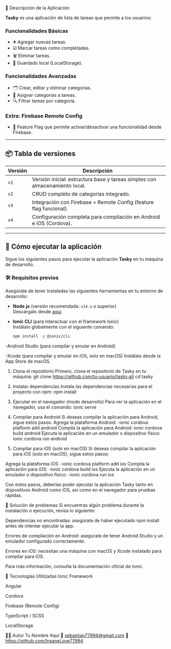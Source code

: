 📝 Descripción de la Aplicación

**Tasky** es una aplicación de lista de tareas que permite a los usuarios:

### Funcionalidades Básicas
- ➕ Agregar nuevas tareas.
- ☑️ Marcar tareas como completadas.
- 🗑️ Eliminar tareas.
- 💾 Guardado local (LocalStorage).

### Funcionalidades Avanzadas
- 🗂 Crear, editar y eliminar categorías.
- 🔗 Asignar categorías a tareas.
- 🔍 Filtrar tareas por categoría.

### Extra: Firebase Remote Config
- 🔧 Feature Flag que permite activar/desactivar una funcionalidad desde Firebase.

---

## 📦 Tabla de versiones

| Versión | Descripción                                                                 |
|---------|-----------------------------------------------------------------------------|
| `v1`    | Versión inicial: estructura base y tareas simples con almacenamiento local. |
| `v2`    | CRUD completo de categorías integrado.                                       |
| `v3`    | Integración con Firebase + Remote Config (feature flag funcional).           |
| `v4`    | Configuración completa para compilación en Android e iOS (Cordova).         |

---

## 🚀 Cómo ejecutar la aplicación


Sigue los siguientes pasos para ejecutar la aplicación **Tasky** en tu máquina de desarrollo.

### 🛠 Requisitos previos

Asegúrate de tener instaladas las siguientes herramientas en tu entorno de desarrollo:

- **Node.js** (versión recomendada: `v14.x` o superior)  
  Descárgalo desde [aquí](https://nodejs.org/).
  
- **Ionic CLI** (para interactuar con el framework Ionic)  
  Instálalo globalmente con el siguiente comando:
  ```bash
  npm install -g @ionic/cli

-Android Studio (para compilar y emular en Android)

-Xcode (para compilar y emular en iOS, solo en macOS)
Instálalo desde la App Store de macOS.

1. Clona el repositorio
Primero, clona el repositorio de Tasky en tu máquina:
git clone https://github.com/tu-usuario/tasky.git
cd tasky

2. Instalar dependencias
Instala las dependencias necesarias para el proyecto con npm:
npm install

3. Ejecutar en el navegador (modo desarrollo)
Para ver la aplicación en el navegador, usa el comando:
ionic serve

4. Compilar para Android
Si deseas compilar la aplicación para Android, sigue estos pasos:
Agrega la plataforma Android:
-ionic cordova platform add android
Compila la aplicación para Android:
ionic cordova build android
Ejecuta la aplicación en un emulador o dispositivo físico:
ionic cordova run android


5. Compilar para iOS (solo en macOS)
Si deseas compilar la aplicación para iOS (solo en macOS), sigue estos pasos:

Agrega la plataforma iOS:
-ionic cordova platform add ios
Compila la aplicación para iOS:
-ionic cordova build ios
Ejecuta la aplicación en un emulador o dispositivo físico:
-ionic cordova run ios

Con estos pasos, deberías poder ejecutar la aplicación Tasky tanto en dispositivos Android como iOS, así como en el navegador para pruebas rápidas.



🔧 Solución de problemas
Si encuentras algún problema durante la instalación o ejecución, revisa lo siguiente:

Dependencias no encontradas: asegúrate de haber ejecutado npm install antes de intentar ejecutar la app.

Errores de compilación en Android: asegúrate de tener Android Studio y un emulador configurado correctamente.

Errores en iOS: necesitas una máquina con macOS y Xcode instalado para compilar para iOS.

Para más información, consulta la documentación oficial de Ionic.



🧰 Tecnologías Utilizadas
Ionic Framework

Angular

Cordova

Firebase (Remote Config)

TypeScript / SCSS

LocalStorage


👨‍💻 Autor
Tu Nombre Aquí
📧 sebastian77994@gmail.com
🔗 https://github.com/InsaneLove77994

